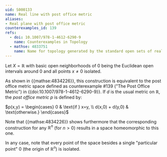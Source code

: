 ```yaml
---
uid: S000133
name: Real line with post office metric
aliases:
- Real plane with post office metric
counterexamples_id: 139
refs:
  - doi: 10.1007/978-1-4612-6290-9
    name: Counterexamples in Topology
  - mathse: 4833751
    name: Name for topology generated by the standard open sets of reals and every point that isn't zero.
---
```


Let $X=\mathbb{R}$ with basic open neighborhoods of $0$ being the Euclidean open intervals around $0$ and all points $x\ne 0$ isolated.

As shown in {{mathse:4834226}},
this construction is equivalent to the post office metric space defined as
counterexample #139 ("The Post Office Metric")
in {{doi:10.1007/978-1-4612-6290-9}}.
If $d$ is the usual metric on $\mathbb{R}$, the *post office metric* $p$ is defined by:

$p(x,y) = \begin{cases}
    0 & \text{if } x=y, \\
    d(x,0) + d(y,0) & \text{otherwise.}
\end{cases}$

Note that {{mathse:4834226}} shows furthermore that the corresponding construction
for any $\mathbb R^n$ (for $n>0$) results in a space homeomorphic to this one.

In any case, note that every point of the space besides a single "particular point" 0 (the origin of $\mathbb R^n$) is isolated.
